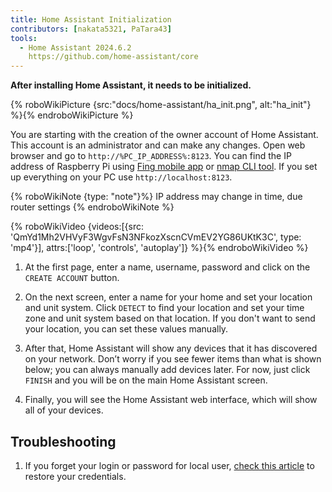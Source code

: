 ```yaml
---
title: Home Assistant Initialization
contributors: [nakata5321, PaTara43]
tools:
  - Home Assistant 2024.6.2
    https://github.com/home-assistant/core
---
```


**After installing Home Assistant, it needs to be initialized.**

{% roboWikiPicture {src:"docs/home-assistant/ha_init.png", alt:"ha_init"} %}{% endroboWikiPicture %}

You are starting with the creation of the owner account of Home Assistant. This account is an administrator and can make any changes.
Open web browser and go to `http://%PC_IP_ADDRESS%:8123`. You can find the IP address of Raspberry Pi using [Fing mobile app](https://www.fing.com/products) or [nmap CLI tool](https://vitux.com/find-devices-connected-to-your-network-with-nmap/).
If you set up everything on your PC use `http://localhost:8123`.

{% roboWikiNote {type: "note"}%} IP address may change in time, due router settings {% endroboWikiNote %}

{% roboWikiVideo {videos:[{src: 'QmYd1Mh2VHVyF3WgvFsN3NFkozXscnCVmEV2YG86UKtK3C', type: 'mp4'}], attrs:['loop', 'controls', 'autoplay']} %}{% endroboWikiVideo %}

1. At the first page, enter a name, username, password and click on the `CREATE ACCOUNT` button.

2. On the next screen, enter a name for your home and set your location and unit system. Click `DETECT` to find your location and set your time zone and unit system based on that location. If you don't want to send your location, you can set these values manually.

3. After that, Home Assistant will show any devices that it has discovered on your network. Don’t worry if you see fewer items than what is shown below; you can always manually add devices later. For now, just click `FINISH` and you will be on the main Home Assistant screen.

4. Finally, you will see the Home Assistant web interface, which will show all of your devices.


## Troubleshooting

1. If you forget your login or password for local user, [check this article](https://www.home-assistant.io/docs/locked_out/) to restore your credentials.
